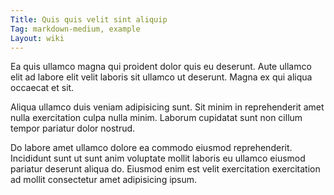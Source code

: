 ```yaml
---
Title: Quis quis velit sint aliquip
Tag: markdown-medium, example
Layout: wiki
---
```

Ea quis ullamco magna qui proident dolor quis eu deserunt. Aute ullamco elit ad labore elit velit laboris sit ullamco ut deserunt. Magna ex qui aliqua occaecat et sit.

Aliqua ullamco duis veniam adipisicing sunt. Sit minim in reprehenderit amet nulla exercitation culpa nulla minim. Laborum cupidatat sunt non cillum tempor pariatur dolor nostrud.

Do labore amet ullamco dolore ea commodo eiusmod reprehenderit. Incididunt sunt ut sunt anim voluptate mollit laboris eu ullamco eiusmod pariatur deserunt aliqua do. Eiusmod enim est velit exercitation exercitation ad mollit consectetur amet adipisicing ipsum.